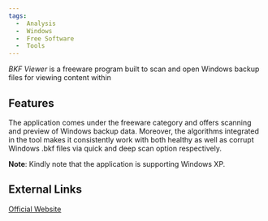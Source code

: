 ```yaml
---
tags:
  -  Analysis
  -  Windows
  -  Free Software 
  -  Tools
---
```

*BKF Viewer* is a freeware program built to scan and open Windows backup
files for viewing content within

## Features

The application comes under the freeware category and offers scanning
and preview of Windows backup data. Moreover, the algorithms integrated
in the tool makes it consistently work with both healthy as well as
corrupt Windows .bkf files via quick and deep scan option respectively.

**Note**: Kindly note that the application is supporting Windows XP.

## External Links

[Official Website](http://www.systoolsgroup.com/)
